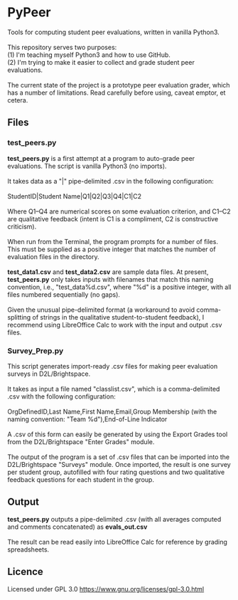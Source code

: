 # PyPeer
Tools for computing student peer evaluations, written in vanilla Python3.<br>
<br>
This repository serves two purposes:<br>
(1) I'm teaching myself Python3 and how to use GitHub.<br>
(2) I'm trying to make it easier to collect and grade student peer evaluations.<br>
<br>
The current state of the project is a prototype peer evaluation grader, which has a number of limitations. Read carefully before using, caveat emptor, et cetera.

## Files

### test_peers.py
<strong>test_peers.py</strong> is a first attempt at a program to auto-grade peer evaluations. The script is vanilla Python3 (no imports).<br>
<br>
It takes data as a "|" pipe-delimited .csv in the following configuration:<br>
<br>
StudentID|Student Name|Q1|Q2|Q3|Q4|C1|C2<br>
<br>
Where Q1–Q4 are numerical scores on some evaluation criterion, and C1–C2 are qualitative feedback (intent is C1 is a compliment, C2 is constructive criticism).<br>
<br>
When run from the Terminal, the program prompts for a number of files. This must be supplied as a positive integer that matches the number of evaluation files in the directory.<br>
<br>
<strong>test_data1.csv</strong> and <strong>test_data2.csv</strong> are sample data files. At present, <strong>test_peers.py</strong> only takes inputs with filenames that match this naming convention, i.e., "test_data%d.csv", where "%d" is a positive integer, with all files numbered sequentially (no gaps).<br>
<br>
Given the unusual pipe-delimited format (a workaround to avoid comma-splitting of strings in the qualitative student-to-student feedback), I recommend using LibreOffice Calc to work with the input and output .csv files.

### Survey_Prep.py
This script generates import-ready .csv files for making peer evaluation surveys in D2L/Brightspace.<br>
<br>
It takes as input a file named "classlist.csv", which is a comma-delimited .csv with the following configuration:<br>
<br>
OrgDefinedID,Last Name,First Name,Email,Group Membership (with the naming convention: "Team %d"),End-of-Line Indicator<br>
<br>
A .csv of this form can easily be generated by using the Export Grades tool from the D2L/Brightspace "Enter Grades" module.<br>
<br>
The output of the program is a set of .csv files that can be imported into the D2L/Brightspace "Surveys" module. Once imported, the result is one survey per student group, autofilled with four rating questions and two qualitative feedback questions for each student in the group.

## Output
<strong>test_peers.py</strong> outputs a pipe-delimited .csv (with all averages computed and comments concatenated) as <strong>evals_out.csv</strong><br>
<br>
The result can be read easily into LibreOffice Calc for reference by grading spreadsheets.

## Licence
Licensed under GPL 3.0 <a>https://www.gnu.org/licenses/gpl-3.0.html</a>
